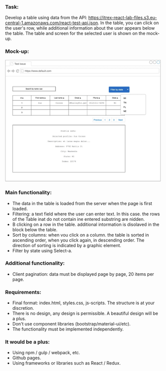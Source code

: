 ### Task:

Develop a table using data from the API:
https://itrex-react-lab-files.s3.eu-central-1.amazonaws.com/react-test-api.json.
In the table, you can click on the user's row, while additional information about the user
appears below the table.
The table and screen for the selected user is shown on the mock-up.

### Mock-up:

![mockup](mockup.jpg)

### Main functionality:

- The data in the table is loaded from the server when the page is first loaded.
- Filtering: a text field where the user can enter text. In this case. the rows of the
  Table inat do not contain ine entered substring are nidden.
- B clicking on a row in the table. additional intormation is disolaved in the block
  below the table.
- Sort by columns: when vou click on a column. the table is sorted in ascending
  order, when you click again, in descending order. The direction of sorting is indicated by a graphic element.
- Filter by state using Select-a.

### Additional functionality:

- Client pagination: data must be displayed page by page, 20 items per page.

### Requirements:

- Final format: index.html, styles.css, js-scripts. The structure is at your discretion.
- There is no design, any design is permissible. A beautiful design will be a plus.
- Don't use component libraries (bootstrap/material-ui/etc).
- The functionality must be implemented independently.

### It would be a plus:

- Using npm / gulp / webpack, etc.
- Github pages.
- Using frameworks or libraries such as React / Redux.

